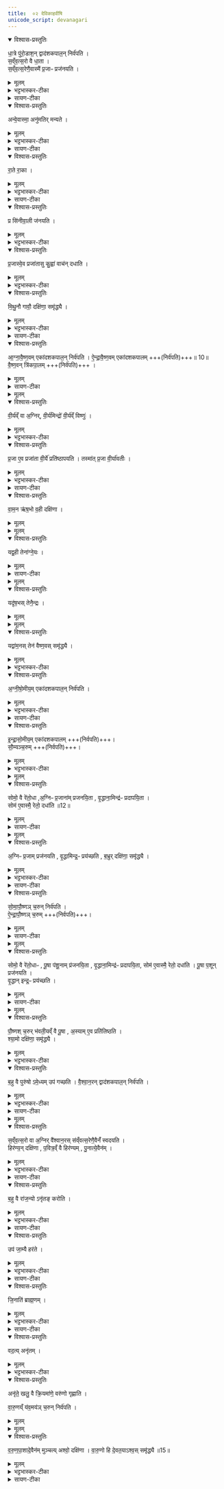 ```yaml
---
title:  ०२ देविकाहवींषि
unicode_script: devanagari
---
```


<details open><summary>विश्वास-प्रस्तुतिः</summary>

धा॒त्रे पु॑रो॒डाश॒न् द्वाद॑शकपाल॒न् निर्व॑पति ।  
स॒व्ँव॒त्स॒रो वै धा॒ता ।  
स॒व्ँव॒त्स॒रेणै॒वास्मै॑ प्र॒जाᳶ प्रज॑नयति ।
</details>

<details><summary>मूलम्</summary>

धा॒त्रे पु॑रो॒डाश॒न् द्वाद॑शकपाल॒न् निर्व॑पति ।  
स॒व्ँव॒त्स॒रो वै धा॒ता ।  
स॒व्ँव॒त्स॒रेणै॒वास्मै॑ प्र॒जाᳶ प्रज॑नयति ।
</details>

<details><summary>भट्टभास्कर-टीका</summary>

1 धात्रे पुरोडाशमित्यादि ॥ देविकाहविषाम् ।
</details>

<details><summary>सायण-टीका</summary>

अत्र धात्रादीन्पञ्च देवान्दक्षिणां च प्रजोत्पत्त्युपयोगेन प्रशंसति –  

“धात्रे पुरोडाशं द्वादशकपालं निर्वपति। संवत्सरो वै धाता। संवत्सरेणैवास्मै प्रजाः प्रजनयति। 
</details>

<details open><summary>विश्वास-प्रस्तुतिः</summary>

अन्वे॒वास्मा॒ अनु॑मतिर् मन्यते ।
</details>

<details><summary>मूलम्</summary>

अन्वे॒वास्मा॒ अनु॑मतिर् मन्यते ।
</details>

<details><summary>भट्टभास्कर-टीका</summary>

अनुमतिः प्रजा अनुमन्यते ।
</details>

<details><summary>सायण-टीका</summary>

अन्वेवास्मा अनुमतिर्मन्यते। 
</details>

<details open><summary>विश्वास-प्रस्तुतिः</summary>

रा॒ते रा॒का ।
</details>

<details><summary>मूलम्</summary>

रा॒ते रा॒का ।
</details>

<details><summary>भट्टभास्कर-टीका</summary>

राका राते ददाति ।
</details>

<details><summary>सायण-टीका</summary>

राते राका। 
</details>

<details open><summary>विश्वास-प्रस्तुतिः</summary>

प्र सि॑नीवा॒ली ज॑नयति ।
</details>

<details><summary>मूलम्</summary>

प्र सि॑नीवा॒ली ज॑नयति ।
</details>

<details><summary>भट्टभास्कर-टीका</summary>

सिनीवाली प्रजनयति ।
</details>

<details open><summary>विश्वास-प्रस्तुतिः</summary>

प्र॒जास्वे॒व प्रजा॑तासु कु॒ह्वा॑ वाच॑न् दधाति ।
</details>

<details><summary>मूलम्</summary>

प्र॒जास्वे॒व प्रजा॑तासु कु॒ह्वा॑ वाच॑न् दधाति ।
</details>

<details><summary>भट्टभास्कर-टीका</summary>

कुह्वा प्रजासु वाचं दधाति ।
</details>

<details open><summary>विश्वास-प्रस्तुतिः</summary>

मि॒थु॒नौ गावौ॒ दक्षि॑णा॒ समृ॑द्ध्यै ।
</details>

<details><summary>मूलम्</summary>

मि॒थु॒नौ गावौ॒ दक्षि॑णा॒ समृ॑द्ध्यै ।
</details>

<details><summary>भट्टभास्कर-टीका</summary>

मिथुनौ स्त्रीपुंसौ गावौ । मिथुनत्वात् सृष्टिसमृद्धिर्भवति ॥
</details>

<details><summary>सायण-टीका</summary>

संवत्सरकालस्वामी धाता गर्भधारणमारभ्य संवत्सरादर्वागेव प्रजोत्पत्तिं कारयति। अनुमतिदेवता यजमानार्थं प्रजोत्पत्तिमङ्गी करोति। राका तु पुत्रपुष्ट्यादिरूपं राते ददाति। सिनीवाली तद्रुपं गर्भं निःसारयति। कुहूदेवतयाऽर्ध्वयुः प्रजासु वाचमुच्‍चारयितुं सामर्थ्यं च दधाति।
</details>

<details open><summary>विश्वास-प्रस्तुतिः</summary>

आ॒ग्ना॒वै॒ष्ण॒वम् एका॑दशकपाल॒न् निर्व॑पति ।
ऐ॒न्द्रा॒वै॒ष्ण॒वम्  एका॑दशकपालम् +++(निर्व॑पति)+++॥ 10॥
वै॒ष्ण॒वन् त्रि॑कपा॒लम् +++(निर्व॑पति)+++ ।
</details>

<details><summary>मूलम्</summary>

आ॒ग्ना॒वै॒ष्ण॒वम् एका॑दशकपाल॒न् निर्व॑पति ।
ऐ॒न्द्रा॒वै॒ष्ण॒वम्  एका॑दशकपालम् +++(निर्व॑पति)+++॥ 10॥
वै॒ष्ण॒वन् त्रि॑कपा॒लम् +++(निर्व॑पति)+++ ।
</details>

<details><summary>सायण-टीका</summary>

अथ त्रिहविष्काणि त्रीणि कर्माण्येकैकहविष्के द्वे कर्मणी च क्रमेण विधत्ते –  
आग्नावैष्णवमिति। बभ्रुः कपिलः। प्रथमस्य त्रिहविष्कस्य देवता दक्षिणां च प्रशंसति –  
“आग्नावैष्णवमेकादशकपालं निर्वपति। ऐन्द्रावैष्णवमेकादशकपालम् (१)। वैष्णवं त्रिकपालम्। 
</details>

<details><summary>मूलम्</summary>

वी॒र्य॑व्ँ वा अ॒ग्निः ।
वी॒र्य॑मिन्द्रः॑ ।
वी॒र्य॑व्ँविष्णुः॑ ।
</details>

<details open><summary>विश्वास-प्रस्तुतिः</summary>

वी॒र्य॑व्ँ वा अ॒ग्निर्, वी॒र्य॑मिन्द्रो॑ वी॒र्य॑व्ँ विष्णुः॑ ।
</details>

<details><summary>मूलम्</summary>

वी॒र्य॑व्ँ वा अ॒ग्निर्, वी॒र्य॑मिन्द्रो॑ वी॒र्य॑व्ँ विष्णुः॑ ।
</details>

<details><summary>भट्टभास्कर-टीका</summary>

2 वीर्यं वा इत्यादि ॥ तद्धेतुत्वात्ताच्छब्द्यम् ।
</details>

<details open><summary>विश्वास-प्रस्तुतिः</summary>

प्र॒जा ए॒व प्रजा॑ता वी॒र्ये॑ प्रति॑ष्ठापयति ।
तस्मा॑त् प्र॒जा वी॒र्या॑वतीः ।
</details>

<details><summary>मूलम्</summary>

प्र॒जा ए॒व प्रजा॑ता वी॒र्ये॑ प्रति॑ष्ठापयति ।
तस्मा॑त् प्र॒जा वी॒र्या॑वतीः ।
</details>

<details><summary>भट्टभास्कर-टीका</summary>

वीर्यावतीरिति । 'अन्येषामपि'इति दीर्घः. । 'वा छन्दसि'इति पूर्वसवर्णदीर्घत्वम् ।
</details>

<details><summary>सायण-टीका</summary>

आग्नेयादीनां वीर्यप्रदत्वात्तद्रूपत्वम्। प्रजानां स्वस्वव्यापारसामर्थ्यं वीर्यम्।
</details>

<details open><summary>विश्वास-प्रस्तुतिः</summary>

वा॒म॒न ऋ॑ष॒भो व॒ही दक्षि॑णा ।  
</details>

<details><summary>मूलम्</summary>

वा॒म॒न ऋ॑ष॒भो व॒ही दक्षि॑णा ।  
</details>


<details><summary>मूलम्</summary>

यद्व॒ही ।
तेना॑ग्ने॒यः ।
</details>

<details open><summary>विश्वास-प्रस्तुतिः</summary>

यद्व॒ही तेना॑ग्ने॒यः ।   
</details>

<details><summary>मूलम्</summary>

यद्व॒ही तेना॑ग्ने॒यः ।   
</details>

<details><summary>सायण-टीका</summary>

वहीत्यादीनामग्न्यादिप्रियत्वादाग्नेयादित्वम्।  
</details>


<details><summary>मूलम्</summary>

यदृ॑ष॒भः ॥11॥  
तेनै॒न्द्रः ।
</details>

<details open><summary>विश्वास-प्रस्तुतिः</summary>

यदृ॑ष॒भस् तेनै॒न्द्रः ।  
</details>

<details><summary>मूलम्</summary>

यदृ॑ष॒भस् तेनै॒न्द्रः ।  
</details>


<details><summary>मूलम्</summary>

यद्वा॑म॒नः ।
तेन॑ वैष्ण॒वस्समृ॑द्ध्यै ।
</details>

<details open><summary>विश्वास-प्रस्तुतिः</summary>

यद्वा॑म॒नस् तेन॑ वैष्ण॒वस् समृ॑द्ध्यै ।
</details>

<details><summary>मूलम्</summary>

यद्वा॑म॒नस् तेन॑ वैष्ण॒वस् समृ॑द्ध्यै ।
</details>

<details><summary>भट्टभास्कर-टीका</summary>

वामन इत्यादि । गतम् ॥
</details>

<details open><summary>विश्वास-प्रस्तुतिः</summary>

अ॒ग्नी॒षो॒मीय॒म् एका॑दशकपाल॒न् निर्व॑पति ।
</details>

<details><summary>मूलम्</summary>

अ॒ग्नी॒षो॒मीय॒म् एका॑दशकपाल॒न् निर्व॑पति ।
</details>

<details><summary>भट्टभास्कर-टीका</summary>

3 अग्नीषोमीयमिति ॥ द्यावापृथिव्यादिना छः ।
</details>

<details><summary>सायण-टीका</summary>

मध्यमस्य त्रिहविष्कस्य देवता दक्षिणां च प्रशंसति –  
“अग्नीषोमीयमेकादशकपालं निर्वपति। 
</details>

<details open><summary>विश्वास-प्रस्तुतिः</summary>

इ॒न्द्रा॒सो॒मीय॒म् एका॑दशकपालम्  +++(निर्वपति)+++।  
सौ॒म्यञ्च॒रुम् +++(निर्वपति)+++।   
</details>

<details><summary>मूलम्</summary>

इ॒न्द्रा॒सो॒मीय॒म् एका॑दशकपालम्  +++(निर्वपति)+++।  
सौ॒म्यञ्च॒रुम् +++(निर्वपति)+++।   
</details>

<details><summary>भट्टभास्कर-टीका</summary>

इन्द्रासोमीयम् । छान्दसश्छः ।
</details>


<details><summary>मूलम्</summary>

सोमो॒ वै रे॑तो॒धाः ।
अ॒ग्निᳶ प्र॒जाना॑म्प्रजनयि॒ता ।
वृ॒द्धाना॒मिन्द्र॑ᳶ प्रदापयि॒ता ।
</details>

<details open><summary>विश्वास-प्रस्तुतिः</summary>

सोमो॒ वै रे॑तो॒धा ,अ॒ग्निᳶ प्र॒जाना॑म् प्रजनयि॒ता , वृ॒द्धाना॒मिन्द्र॑ᳶ प्रदापयि॒ता ।   
सोम॑ ए॒वास्मै॒ रेतो॒ दधा॑ति ॥12॥  
</details>

<details><summary>मूलम्</summary>

सोमो॒ वै रे॑तो॒धा ,अ॒ग्निᳶ प्र॒जाना॑म् प्रजनयि॒ता , वृ॒द्धाना॒मिन्द्र॑ᳶ प्रदापयि॒ता ।   
सोम॑ ए॒वास्मै॒ रेतो॒ दधा॑ति ॥12॥  
</details>

<details><summary>सायण-टीका</summary>

सोमो वै रेतोधाः। अग्निः प्रजानां प्रजनयिता। वृद्धानामिन्द्रः प्रदापयिता। सोम एवास्मै रेतो दधाति (३) । 

गर्भाशये निषिक्तं रेतो यथा बहिर्न निःसरति, यथा च न पूयति, तथा सोमो धारणसामर्थ्यं प्रयच्छति। 
</details>

<details><summary>मूलम्</summary>

अ॒ग्निᳶ प्र॒जाम्प्रज॑नयति ।
वृ॒द्धामिन्द्र॒ᳶ प्रय॑च्छति ।
ब॒भ्रुर्दक्षि॑णा॒ समृ॑द्ध्यै ।
</details>

<details open><summary>विश्वास-प्रस्तुतिः</summary>

अ॒ग्निᳶ प्र॒जाम् प्रज॑नयति ,  वृ॒द्धामिन्द्र॒ᳶ प्रय॑च्छति ,  ब॒भ्रुर् दक्षि॑णा॒ समृ॑द्ध्यै ।
</details>

<details><summary>मूलम्</summary>

अ॒ग्निᳶ प्र॒जाम् प्रज॑नयति ,  वृ॒द्धामिन्द्र॒ᳶ प्रय॑च्छति ,  ब॒भ्रुर् दक्षि॑णा॒ समृ॑द्ध्यै ।
</details>

<details><summary>भट्टभास्कर-टीका</summary>

बभ्रुः ईषत्पिङ्गलः ॥
</details>

<details><summary>सायण-टीका</summary>

अग्निः प्रजां प्रजनयति। वृद्धामिन्द्रः प्रयच्छति। बभ्रुर्दक्षिणा समृद्ध्यै” [ब्रा० का० १ प्र० ७ अ० २] इति।  

धृतस्य च गर्भस्य पतनादिविघ्नं परिहृत्याग्निः प्रजा उत्पादयति। इन्द्रस्तूत्पन्नाः प्रजाः स्वस्वोचितगुणैरभिवृद्धा यथा भवन्ति तथा सामर्थ्यं प्रयच्छति।  
</details>

<details open><summary>विश्वास-प्रस्तुतिः</summary>

सो॒मा॒पौ॒ष्णञ् च॒रुन् निर्व॑पति ।   
ऐ॒न्द्रा॒पौ॒ष्णञ् च॒रुम् +++(निर्वपति)+++।  
</details>

<details><summary>मूलम्</summary>

सो॒मा॒पौ॒ष्णञ् च॒रुन् निर्व॑पति ।   
ऐ॒न्द्रा॒पौ॒ष्णञ् च॒रुम् +++(निर्वपति)+++।  
</details>

<details><summary>सायण-टीका</summary>

अन्त्यस्य त्रिहविष्कस्य देवता दक्षिणां च प्रशंसति–  

“सोमापौष्णं चरुं निर्वपति। ऐन्द्रापौष्णं चरुम्।  
</details>

<details><summary>मूलम्</summary>

सोमो॒ वै रे॑तो॒धाः ।
पू॒षा प॑शू॒नाम्प्र॑जनयि॒ता ।
वृ॒द्धाना॒मिन्द्र॑ᳶ प्रदापयि॒ता ।
सोम॑ ए॒वास्मै॒ रेतो॒ दधा॑ति ।
</details>

<details open><summary>विश्वास-प्रस्तुतिः</summary>

सोमो॒ वै रे॑तो॒धाᳶ , पू॒षा प॑शू॒नाम् प्र॑जनयि॒ता , वृ॒द्धाना॒मिन्द्र॑ᳶ प्रदापयि॒ता, सोम॑ ए॒वास्मै॒ रेतो॒ दधा॑ति ।
पू॒षा प॒शून् प्रज॑नयति ।   
वृ॒द्धान् इन्द्र॒ᳶ प्रय॑च्छति ।
</details>

<details><summary>मूलम्</summary>

सोमो॒ वै रे॑तो॒धाᳶ , पू॒षा प॑शू॒नाम् प्र॑जनयि॒ता , वृ॒द्धाना॒मिन्द्र॑ᳶ प्रदापयि॒ता, सोम॑ ए॒वास्मै॒ रेतो॒ दधा॑ति ।
पू॒षा प॒शून् प्रज॑नयति ।   
वृ॒द्धान् इन्द्र॒ᳶ प्रय॑च्छति ।
</details>

<details><summary>सायण-टीका</summary>

सोमो वै रेतोधाः। पूषा पशूनां प्रजनयिता। वृद्धानामिन्द्रः प्रदापयिता। सोम एवास्मै रेतो दधाति। पूषा पशून्प्रजनयति (४)। वृद्धानिन्द्रः प्रयच्छति। 

आद्ये त्रिहविष्के व्यासक्तदेवतान्तःपाती यो विष्णुः स एवैकाकी वैष्णवं त्रिकपालमित्यत्रोच्यते, न त्वन्यः कश्चिदतः सहैव व्याख्यानं कृतम्। इह तु व्यासक्तदेवतान्तःपाती पूषा। कश्चित्पोषकः पुरुषविशेषः। पौष्णचरौ तु भूमिः पूषा। अतो देवताभेदात्पृथग्व्याख्यानम्।
</details>

<details><summary>मूलम्</summary>

पौ॒ष्णश् च॒रुर् भ॑वति ।
इ॒यव्ँ वै पू॒षा ।
अ॒स्यामे॒व प्रति॑-तिष्ठति ।
</details>

<details open><summary>विश्वास-प्रस्तुतिः</summary>

पौ॒ष्णश् च॒रुर् भ॑वती॒यव्ँ वै पू॒षा , अ॒स्याम् ए॒व प्रति॑तिष्ठति ।   
श्या॒मो दक्षि॑णा॒ समृ॑द्ध्यै ।
</details>

<details><summary>मूलम्</summary>

पौ॒ष्णश् च॒रुर् भ॑वती॒यव्ँ वै पू॒षा , अ॒स्याम् ए॒व प्रति॑तिष्ठति ।   
श्या॒मो दक्षि॑णा॒ समृ॑द्ध्यै ।
</details>

<details><summary>भट्टभास्कर-टीका</summary>

4 इयं वा इति ॥ पुष्टिहेतुत्वात् पूषा पृथिवी ॥
</details>



<details open><summary>विश्वास-प्रस्तुतिः</summary>

ब॒हु वै पुरु॑षो ऽमे॒ध्यम् उप॑ गच्छति ।
वै॒श्वा॒न॒रन् द्वाद॑शकपाल॒न् निर्व॑पति ।
</details>

<details><summary>मूलम्</summary>

ब॒हु वै पुरु॑षो ऽमे॒ध्यम् उप॑ गच्छति ।
वै॒श्वा॒न॒रन् द्वाद॑शकपाल॒न् निर्व॑पति ।
</details>

<details><summary>भट्टभास्कर-टीका</summary>

5 बहु वा इत्यादि ॥ अमेध्यं अयज्ञार्हं बहूपगच्छति पुरुषो येन स्वयमभोज्यान्नः स्यात् । 'ययतोश्चातदर्थे'इत्युत्तरपदान्तोदात्तत्वम् ।
</details>

<details><summary>सायण-टीका</summary>

एकहविष्के पञ्चमे कर्मणि देवतां दक्षिणां च प्रशंसति–  

“बहु वै पुरुषोऽमेध्यमुपगच्छति। वैश्वानरं द्वादशकपालं निर्वपति। 
</details>

<details><summary>मूलम्</summary>

स॒व्ँव॒त्स॒रो वा अ॒ग्निर्वै॑श्वान॒रः ।
स॒व्ँवत्स॒रेणै॒वैनँ॑ स्वदयति ।

हिर॑ण्य॒न्दक्षि॑णा ॥14॥
प॒वित्र॒व्ँवै हिर॑ण्यम् ।
पु॒नात्ये॒वैन॑म् ।
</details>

<details open><summary>विश्वास-प्रस्तुतिः</summary>

स॒व्ँव॒त्स॒रो वा अ॒ग्निर् वै॑श्वान॒रस् स॑व्ँवत्स॒रेणै॒वैनँ॑ स्वदयति ।   
हिर॑ण्य॒न् दक्षि॑णा , प॒वित्र॒व्ँ वै हिर॑ण्यम् , पु॒नात्ये॒वैन॑म् ।
</details>

<details><summary>मूलम्</summary>

स॒व्ँव॒त्स॒रो वा अ॒ग्निर् वै॑श्वान॒रस् स॑व्ँवत्स॒रेणै॒वैनँ॑ स्वदयति ।   
हिर॑ण्य॒न् दक्षि॑णा , प॒वित्र॒व्ँ वै हिर॑ण्यम् , पु॒नात्ये॒वैन॑म् ।
</details>

<details><summary>भट्टभास्कर-टीका</summary>

स्वदयतीति । एनं यजमानं भोज्यान्नं करोति । गतमन्यत् ॥
</details>

<details><summary>सायण-टीका</summary>

संवत्सरो वा अग्निर्वैश्वानरः। संवत्सरेणैवैनँ स्वदयति। हिरण्यं दक्षिणां (५) । पवित्रं वै हिरण्यम्। पुनात्येवैनम्” [ब्रा० का० १ प्र० ७ अ० २] इति।   

अमेध्यत्वमशुचित्वं, तच्च बहुविधं भोजनादिकालेषु पुनः पुनः प्रवृत्तत्वात्। तत्र संवत्सरस्वामी वैश्वानरोऽग्निः संवत्सरकालेनैनं यजमानं स्वदयति मेध्यं करोति। तच्‍चात्रेष्टिमात्रेण लभ्यते। हिरण्यस्योच्छिष्टादिसंस्पर्शेऽपि मृद्भाण्डवत्परित्यागाभावात्पवित्रत्वम्।  
</details>

<details open><summary>विश्वास-प्रस्तुतिः</summary>

ब॒हु वै रा॑ज॒न्यो ऽनृ॑तङ् करोति ।
</details>

<details><summary>मूलम्</summary>

ब॒हु वै रा॑ज॒न्यो ऽनृ॑तङ् करोति ।
</details>

<details><summary>भट्टभास्कर-टीका</summary>

6 बहु वा इत्यादि ॥ राजन्यः क्षत्रियो बह्वनृतं वाचं करोति ।
'राजश्वशुराद्यत्"राज्ञोऽपत्ये जातिग्रहणम्' ।  
</details>

<details><summary>सायण-टीका</summary>

एकहविष्के षष्ठे कर्मणि देवतां [ दक्षिणां च ] प्रशंसति —  
“बहु वै राजन्योऽनृतं करोति।   

राजन्यः क्षत्त्रियो बहुविधमनृतमशास्त्रीयं करोति। 
</details>

<details open><summary>विश्वास-प्रस्तुतिः</summary>

उप॑ जा॒म्यै हर॑ते ।
</details>

<details><summary>मूलम्</summary>

उप॑ जा॒म्यै हर॑ते ।
</details>

<details><summary>भट्टभास्कर-टीका</summary>

किंकिमित्याह - जाम्यै अहिते उपहरते प्रणयं प्रयच्छति । जामिः भगिनीत्येके । कश्चिदाह - जामिर्जाड्यमालस्यं मरणं कंचिन्मारयितुं कस्मैचिदभिसंधित्सया धनमुपहरति । यद्वा - इदानीमुदासितव्यमिति धनं प्रेषयति । अपर आह - जामिर्जाया । कर्मणि चतुर्थी । भार्यामपि कस्मैचिदुपहरते । यद्वा - परस्य भार्यामुपेत्य अपहरति, किञ्च क्षिपति ।
</details>

<details><summary>सायण-टीका</summary>

उप जाम्यै हरते।    

तद्यथा–जाम्यै जायायै जायात्वं संपादयितुमुपहरते यस्य कस्यचिद्गृहमुपेत्य स्त्रियं हरति। 
</details>

<details open><summary>विश्वास-प्रस्तुतिः</summary>

जि॒नाति॑ ब्राह्म॒णम् ।
</details>

<details><summary>मूलम्</summary>

जि॒नाति॑ ब्राह्म॒णम् ।
</details>

<details><summary>भट्टभास्कर-टीका</summary>

जिनाति ब्राह्मणं करातिप्रसङ्गान्निर्धनीकरोति ।
</details>

<details><summary>सायण-टीका</summary>

जिनाति ब्राह्मणम्।   

ब्राह्मणं विद्याप्रसङ्गादिना जिनाति जयति न्यक्‍करोति। स्पष्टमन्यत्।
</details>

<details open><summary>विश्वास-प्रस्तुतिः</summary>

वद॒त्य् अनृ॑तम् ।
</details>

<details><summary>मूलम्</summary>

वद॒त्य् अनृ॑तम् ।
</details>

<details><summary>भट्टभास्कर-टीका</summary>

अनृतमसत्यं च परातिसंधित्सया वदति सर्वं चेदमनृतं पापम् ।
</details>

<details open><summary>विश्वास-प्रस्तुतिः</summary>

अनृ॑ते॒ खलु॒ वै क्रि॒यमा॑णे॒ वरु॑णो गृह्णाति ।

वा॒रु॒णय्ँ य॑व॒मय॑ञ् च॒रुन् निर्व॑पति ।
</details>

<details><summary>मूलम्</summary>

अनृ॑ते॒ खलु॒ वै क्रि॒यमा॑णे॒ वरु॑णो गृह्णाति ।

वा॒रु॒णय्ँ य॑व॒मय॑ञ् च॒रुन् निर्व॑पति ।
</details>


<details><summary>मूलम्</summary>

व॒रु॒ण॒पा॒शादे॒वैन॑म्मुञ्चति ।
अश्वो॒ दक्षि॑णा ।
</details>

<details open><summary>विश्वास-प्रस्तुतिः</summary>

व॒रु॒ण॒पा॒शादे॒वैन॑म् मुञ्चत्य् अश्वो॒ दक्षि॑णा । वा॒रु॒णो हि दे॒वत॒याऽश्व॒स् समृ॑द्ध्यै ॥15॥
</details>

<details><summary>मूलम्</summary>

व॒रु॒ण॒पा॒शादे॒वैन॑म् मुञ्चत्य् अश्वो॒ दक्षि॑णा । वा॒रु॒णो हि दे॒वत॒याऽश्व॒स् समृ॑द्ध्यै ॥15॥
</details>

<details><summary>भट्टभास्कर-टीका</summary>

अनृते च क्रियमाणे वरुणो गृह्नाति । वारुणेन वरुणपाशान्मुक्तो भवति ॥

इति सप्तमे द्वितीयोऽनुवाकः ॥  

</details>

<details><summary>सायण-टीका</summary>

वरुणपाशादेवैनं मुञ्चति। अश्वो दक्षिणा। वारुणो हि देवतयाऽश्वः समृद्ध्यै (६)” [ब्रा० का० १ प्र० ७ अ० २] इति।  

प्रतिग्रहमन्त्रे वरुणायाश्वमित्याम्नातत्वादश्वस्य वारुणत्वम्।  
</details>
